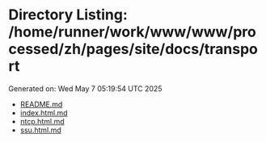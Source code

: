 # Directory Listing: /home/runner/work/www/www/processed/zh/pages/site/docs/transport
Generated on: Wed May  7 05:19:54 UTC 2025

- [README.md](README.md)
- [index.html.md](index.html.md)
- [ntcp.html.md](ntcp.html.md)
- [ssu.html.md](ssu.html.md)
